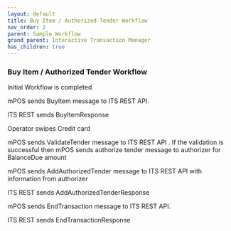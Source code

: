 ```yaml
---
layout: default
title: Buy Item / Authorized Tender Workflow
nav_order: 2
parent: Sample Workflow
grand_parent: Interactive Transaction Manager
has_children: true
---
```


### Buy Item / Authorized Tender Workflow

Initial Workflow is completed

mPOS sends BuyItem message to ITS REST API.

ITS REST sends BuyItemResponse

Operator swipes Credit card

mPOS sends ValidateTender message to ITS REST API
.
If the validation is successful then mPOS sends authorize tender message to authorizer for BalanceDue amount

mPOS sends AddAuthorizedTender message to ITS REST API with information from authorizer

ITS REST sends AddAuthorizedTenderResponse

mPOS sends EndTransaction message to ITS REST API.

ITS REST sends EndTransactionResponse
